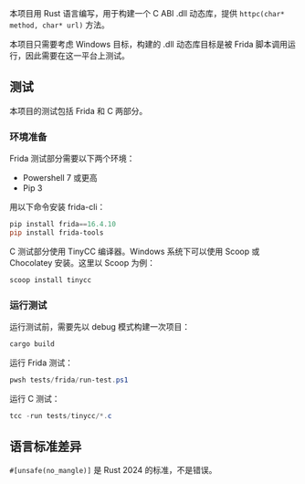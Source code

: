 本项目用 Rust 语言编写，用于构建一个 C ABI .dll 动态库，提供 `httpc(char* method, char* url)` 方法。

本项目只需要考虑 Windows 目标，构建的 .dll 动态库目标是被 Frida 脚本调用运行，因此需要在这一平台上测试。

## 测试

本项目的测试包括 Frida 和 C 两部分。

### 环境准备

Frida 测试部分需要以下两个环境：
- Powershell 7 或更高
- Pip 3

用以下命令安装 frida-cli：

``` Powershell
pip install frida==16.4.10
pip install frida-tools
```

C 测试部分使用 TinyCC 编译器。Windows 系统下可以使用 Scoop 或 Chocolatey 安装。这里以 Scoop 为例：

``` Powershell
scoop install tinycc
```

### 运行测试

运行测试前，需要先以 debug 模式构建一次项目：

``` Powershell
cargo build
```

运行 Frida 测试：

``` Powershell
pwsh tests/frida/run-test.ps1
```

运行 C 测试：

``` Powershell
tcc -run tests/tinycc/*.c
```

## 语言标准差异

`#[unsafe(no_mangle)]` 是 Rust 2024 的标准，不是错误。
